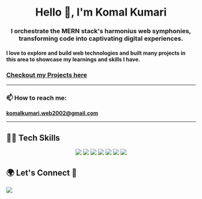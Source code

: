 <div align="center">
<h1 >Hello 👋, I'm Komal Kumari</h1>

<h3>I orchestrate the MERN stack's harmonius web symphonies, transforming code into captivating digital experiences.</h3>


</div>

#### I love to explore and build web technologies and built many projects in this area to showcase my learnings and skills I have.


### [Checkout my Projects here](https://github.com/Kajukomal?tab=repositories)

----

### 📫 How to reach me: 
**komalkumari.web2002@gmail.com**

----

## 👩‍💻 Tech Skills

<div align="center">
  
![](https://img.shields.io/badge/React-800080?style=for-the-badge&logo=react&logoColor=white)
![](https://img.shields.io/badge/Node.js-43853D?style=for-the-badge&logo=node.js&logoColor=white)
![](https://img.shields.io/badge/JavaScript-F7DF1E?style=for-the-badge&logo=javascript&logoColor=black)
![](https://img.shields.io/badge/HTML5-E34F26?style=for-the-badge&logo=html5&logoColor=white)
![](https://img.shields.io/badge/CSS3-1572B6?style=for-the-badge&logo=css3&logoColor=white)
![](https://img.shields.io/badge/Bootstrap-563D7C?style=for-the-badge&logo=bootstrap&logoColor=white)
![](https://img.shields.io/badge/Git-F05032?style=for-the-badge&logo=git&logoColor=white)

 </div>
 
  
## 🌍 Let's Connect 🤝



<a href="https://www.linkedin.com/in/komal-kumari-a92ba420a/"><img src="https://img.shields.io/badge/LinkedIn-0077B5?style=for-the-badge&logo=linkedin&logoColor=white"/></a>
